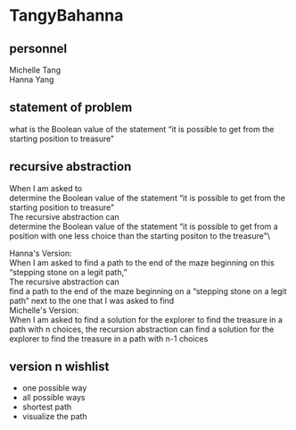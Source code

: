 # TangyBahanna

## personnel
Michelle Tang\
Hanna Yang

## statement of problem
what is the Boolean value of the statement “it is possible to get from the starting
position to treasure”

## recursive abstraction

When I am asked to\
	determine the Boolean value of the statement “it is possible to get from the starting position to treasure"\
The recursive abstraction can\
	determine the Boolean value of the statement “it is possible to get from a position with one less choice than the starting positon to the treasure"\

Hanna's Version:\
When I am asked to
  find a path to the end of the maze beginning on this “stepping stone on a legit path,”\
The recursive abstraction can\
  find a path to the end of the maze beginning on a “stepping stone on a legit path” next to the one that I was asked to find\
Michelle's Version: \
When I am asked to find a solution for the explorer to
find the treasure in a path with n choices, the recursion
abstraction can find a solution for the explorer to find the
treasure in a path with n-1 choices

## version n wishlist
- one possible way
- all possible ways
- shortest path 
- visualize the path  
